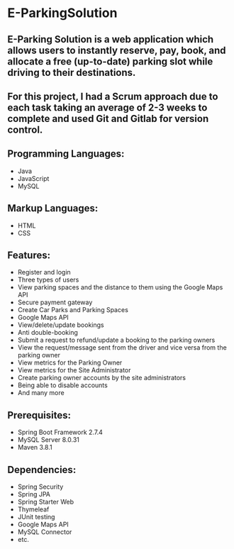 # E-ParkingSolution

## E-Parking Solution is a web application which allows users to instantly reserve, pay, book, and allocate a free (up-to-date) parking slot while driving to their destinations.

## For this project, I had a Scrum approach due to each task taking an average of 2-3 weeks to complete and used Git and Gitlab for version control.


## Programming Languages: 
* Java
* JavaScript
* MySQL

## Markup Languages: 
* HTML  
* CSS

## Features: 
* Register and login 
* Three types of users 
* View parking spaces and the distance to them using the Google Maps API
* Secure payment gateway 
* Create Car Parks and Parking Spaces 
* Google Maps API 
* View/delete/update bookings
* Anti double-booking
* Submit a request to refund/update a booking to the parking owners  
* View the request/message sent from the driver and vice versa from the parking owner
* View metrics for the Parking Owner
* View metrics for the Site Administrator
* Create parking owner accounts by the site administrators 
* Being able to disable accounts 
* And many more


## Prerequisites: 
* Spring Boot Framework 2.7.4 
* MySQL Server 8.0.31 
* Maven 3.8.1

## Dependencies: 
* Spring Security 
* Spring JPA 
* Spring Starter Web 
* Thymeleaf 
* JUnit testing
* Google Maps API
* MySQL Connector 
* etc.
